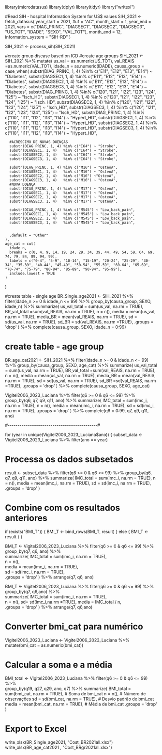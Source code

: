 library(microdatasus)
library(dplyr)
library(tidyr)
library("writexl")

#Read SIH - hospital Information System for US$ values
SIH_2021 <- fetch_datasus(
  year_start = 2021,
  #uf = "AC",
  month_start = 1,
  year_end = 2021,
  vars = c("DIAG_PRINC", "DIAGSEC1", "DIAGSEC2", "DIAGSEC3", "US_TOT", "IDADE", "SEXO", "VAL_TOT"),
  month_end = 12,
  information_system = "SIH-RD"
)  

SIH_2021 <- process_sih(SIH_2021)

#create group disease based on ICD
#create age groups
SIH_2021 <- SIH_2021 %>%
  mutate(
    us_val = as.numeric(US_TOT),
    val_REAIS =as.numeric(VAL_TOT),
    idade_n = as.numeric(IDADE),
    causa_group = case_when(
      substr(DIAG_PRINC, 1, 4) %in% c("E11", "E12", "E13", "E14") ~ "Diabetes",
      substr(DIAGSEC1, 1, 4)   %in% c("E11", "E12", "E13", "E14") ~ "Diabetes",
      substr(DIAGSEC2, 1, 4)   %in% c("E11", "E12", "E13", "E14") ~ "Diabetes",
      substr(DIAGSEC3, 1, 4)   %in% c("E11", "E12", "E13", "E14") ~ "Diabetes",
      substr(DIAG_PRINC, 1, 4) %in% c("I20", "I21", "I22", "I23", "I24", "I25") ~ "Isch_HD",
      substr(DIAGSEC1, 1, 4)   %in% c("I20", "I21", "I22", "I23", "I24", "I25") ~ "Isch_HD",
      substr(DIAGSEC2, 1, 4)   %in% c("I20", "I21", "I22", "I23", "I24", "I25") ~ "Isch_HD",
      substr(DIAGSEC3, 1, 4)   %in% c("I20", "I21", "I22", "I23", "I24", "I25") ~ "Isch_HD",
      substr(DIAG_PRINC, 1, 4) %in% c("I10", "I11", "I12", "I13", "I14") ~ "Hypert_HD",
      substr(DIAGSEC1, 1, 4)   %in% c("I10", "I11", "I12", "I13", "I14") ~ "Hypert_HD",
      substr(DIAGSEC2, 1, 4)   %in% c("I10", "I11", "I12", "I13", "I14") ~ "Hypert_HD",
      substr(DIAGSEC3, 1, 4)   %in% c("I10", "I11", "I12", "I13", "I14") ~ "Hypert_HD",
      
      #ACRÉSCIMO DE NOVAS DOENÇAS
      substr(DIAG_PRINC, 1, 4) %in% c("I64") ~ "Stroke",
      substr(DIAGSEC1, 1, 4)   %in% c("I64") ~ "Stroke",
      substr(DIAGSEC2, 1, 4)   %in% c("I64") ~ "Stroke",
      substr(DIAGSEC3, 1, 4)   %in% c("I64") ~ "Stroke",
 
      substr(DIAG_PRINC, 1, 4) %in% c("M16") ~ "OsteoA",
      substr(DIAGSEC1, 1, 4)   %in% c("M16") ~ "OsteoA",
      substr(DIAGSEC2, 1, 4)   %in% c("M16") ~"OsteoA",
      substr(DIAGSEC3, 1, 4)   %in% c("M16") ~ "OsteoA",
      #NOVA DOENÇA
      substr(DIAG_PRINC, 1, 4) %in% c("M17") ~ "OsteoA",
      substr(DIAGSEC1, 1, 4)   %in% c("M17") ~ "OsteoA",
      substr(DIAGSEC2, 1, 4)   %in% c("M17") ~ "OsteoA",
      substr(DIAGSEC3, 1, 4)   %in% c("M17") ~ "OsteoA",
      
      substr(DIAG_PRINC, 1, 4) %in% c("M545") ~ "Low_back_pain",
      substr(DIAGSEC1, 1, 4)   %in% c("M545") ~ "Low_back_pain",
      substr(DIAGSEC2, 1, 4)   %in% c("M545") ~ "Low_back_pain",
      substr(DIAGSEC3, 1, 4)   %in% c("M545") ~ "Low_back_pain",
      
      
      .default = "Other"
    ),
    age_cat = cut(
      idade_n, 
      breaks = c(0, 4, 9, 14, 19, 24, 29, 34, 39, 44, 49, 54, 59, 64, 69, 74, 79, 84, 89, 94, 99),
      labels = c("0-4", "5-9", "10-14", "15-19", "20-24", "25-29", "30-34", "35-39", "40-44", "45-49", "50-54", "55-59", "60-64", "65-69", "70-74", "75-79", "80-84", "85-89", "90-94", "95-99"),
      include.lowest = TRUE
    )
  )


#create table - single age
BR_Single_age2021 <- SIH_2021 %>%
  filter(idade_n >= 0 & idade_n <= 99) %>%
  group_by(causa_group, SEXO, idade_n) %>%
  summarize(
    us_val_total = sum(us_val, na.rm = TRUE),
    BR_val_total =sum(val_REAIS, na.rm = TRUE),
    n = n(),
    media = mean(us_val, na.rm = TRUE),
    media_BR = mean(val_REAIS, na.rm = TRUE),
    sd = sd(us_val, na.rm = TRUE),
    sd_BR = sd(val_REAIS, na.rm =TRUE),
    .groups = 'drop'
  ) %>%
  complete(causa_group, SEXO, idade_n = 0:99)

# create table - age group
BR_age_cat2021 <- SIH_2021 %>%
  filter(idade_n >= 0 & idade_n <= 99) %>%
  group_by(causa_group, SEXO, age_cat) %>%
  summarize(
    us_val_total = sum(us_val, na.rm = TRUE),
    BR_val_total =sum(val_REAIS, na.rm = TRUE),
    n = n(),
    media = mean(us_val, na.rm = TRUE),
    media_BR = mean(val_REAIS, na.rm = TRUE),
    sd = sd(us_val, na.rm = TRUE),
    sd_BR =sd(val_REAIS, na.rm =TRUE),
    .groups = 'drop'
  ) %>%
  complete(causa_group, SEXO, age_cat)


 Vigitel2006_2023_Luciana %>%
  filter(q6 >= 0 & q6 <= 99) %>%
  group_by(q6, q7, q9, q11, ano) %>%
  summarize(
    IMC_total = sum(imc_i, na.rm = TRUE),
    n = n(),
    media = mean(imc_i, na.rm = TRUE),
    sd = sd(imc_i, na.rm = TRUE),
    .groups = 'drop'
  ) %>%
  complete(q6 = 0:99, q7, q9, q11, ano)

 #----------------------------------------------#
 
 for (year in unique(Vigitel2006_2023_Luciana$ano)) {
   subset_data <- Vigitel2006_2023_Luciana %>%
     filter(ano == year)
   
   # Processa os dados subsetados
   result <- subset_data %>%
     filter(q6 >= 0 & q6 <= 99) %>%
     group_by(q6, q7, q9, q11, ano) %>%
     summarize(
       IMC_total = sum(imc_i, na.rm = TRUE),
       n = n(),
       media = mean(imc_i, na.rm = TRUE),
       sd = sd(imc_i, na.rm = TRUE),
       .groups = 'drop'
     )
   
   # Combine com os resultados anteriores
   if (exists("BMI_T")) {
     BMI_T <- bind_rows(BMI_T, result)
   } else {
     BMI_T <- result
   }
 }
 
 BMI_T <- Vigitel2006_2023_Luciana %>%
   filter(q6 >= 0 & q6 <= 99) %>%  
   group_by(q7, q6, ano) %>%      
   summarize(
     IMC_total = sum(imc_i, na.rm = TRUE),    
     n = n(),                              
     media = mean(imc_i, na.rm = TRUE),      
     sd = sd(imc_i, na.rm = TRUE),           
     .groups = 'drop'
   ) %>%
   arrange(q7, q6, ano) 
 
 BMI_T <- Vigitel2006_2023_Luciana %>%
   filter(q6 >= 0 & q6 <= 99) %>%  
   group_by(q7, q6,ano) %>%          
   summarize(
     IMC_total = sum(imc_i, na.rm = TRUE),    
     n = n(),
    sd= sd(imc_i,na.rm =TRUE),
     media = IMC_total / n,                  
     .groups = 'drop'
   ) %>%
   arrange(q7, q6,ano)  
 
 # Converter bmi_cat para numérico
 Vigitel2006_2023_Luciana <- Vigitel2006_2023_Luciana %>%
   mutate(bmi_cat = as.numeric(bmi_cat))
 
 # Calcular a soma e a média
 BMI_total <- Vigitel2006_2023_Luciana %>%
   filter(q6 >= 0 & q6 <= 99) %>%  
   group_by(q19, q27, q29, ano, q7) %>%
   summarize(
     BMI_total = sum(bmi_cat, na.rm = TRUE),  # Soma de bmi_cat
     n = n(),                                # Número de observações
     sd = sd(bmi_cat, na.rm = TRUE),         # Desvio padrão de bmi_cat
     media = mean(bmi_cat, na.rm = TRUE),    # Média de bmi_cat
     .groups = 'drop'
   )
 

# Export to Excel
write_xlsx(BR_Single_age2021, "Cost_BR2021all.xlsx")
write_xlsx(BR_age_cat2021 , "Cost_BRgr2021all.xlsx")
